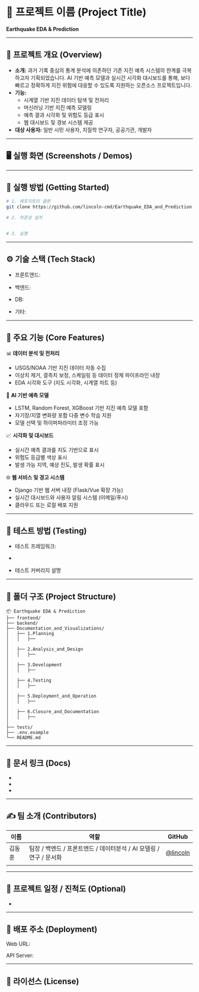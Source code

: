 # 📌 프로젝트 이름 (Project Title)

**Earthquake EDA & Prediction**

---

## 📁 프로젝트 개요 (Overview)
- **소개:** 과거 기록 중심의 통계 분석에 의존하던 기존 지진 예측 시스템의 한계를 극복하고자 기획되었습니다. AI 기반 예측 모델과 실시간 시각화 대시보드를 통해, 보다 빠르고 정확하게 지진 위험에 대응할 수 있도록 지원하는 오픈소스 프로젝트입니다.
- **기능:**
  - 시계열 기반 지진 데이터 탐색 및 전처리
  - 머신러닝 기반 지진 예측 모델링
  - 예측 결과 시각화 및 위험도 등급 표시
  - 웹 대시보드 및 경보 시스템 제공
- **대상 사용자:** 일반 시민 사용자, 지질학 연구자, 공공기관, 개발자

---

## 🖥️ 실행 화면 (Screenshots / Demos)
>   
> 

---

## 🚀 실행 방법 (Getting Started)
```bash
# 1. 레포지토리 클론
git clone https://github.com/lincoln-cmd/Earthquake_EDA_and_Prediction.git

# 2. 의존성 설치


# 3. 실행
```

---

## ⚙️ 기술 스택 (Tech Stack)
- 프론트엔드: 

- 백엔드: 

- DB: 

- 기타:

---

## 🧩 주요 기능 (Core Features)
📊 **데이터 분석 및 전처리**
- USGS/NOAA 기반 지진 데이터 자동 수집
- 이상치 제거, 결측치 보정, 스케일링 등 데이터 정제 파이프라인 내장
- EDA 시각화 도구 (지도 시각화, 시계열 차트 등)

🧠 **AI 기반 예측 모델**
- LSTM, Random Forest, XGBoost 기반 지진 예측 모델 포함
- 자기장/지열 변화량 포함 다중 변수 학습 지원
- 모델 선택 및 하이퍼파라미터 조정 가능

📈 **시각화 및 대시보드**
- 실시간 예측 결과를 지도 기반으로 표시
- 위험도 등급별 색상 표시
- 발생 가능 지역, 예상 진도, 발생 확률 표시

🌐 **웹 서비스 및 경고 시스템**
- Django 기반 웹 서버 내장 (Flask/Vue 확장 가능)
- 실시간 대시보드와 사용자 알림 시스템 (이메일/푸시)
- 클라우드 또는 로컬 배포 지원

---

## 🧪 테스트 방법 (Testing)
- 테스트 프레임워크: 

- 

- 테스트 커버리지 설명

---

## 📂 폴더 구조 (Project Structure)
```
📦 Earthquake EDA & Prediction
├── frontend/
├── backend/
├── Documentation_and_Visualizations/
│   ├── 1.Planning
│   │   ├──
│
│   ├── 2.Analysis_and_Design
│   │   ├──
│
│   ├── 3.Development
│   │   ├──
│
│   ├── 4.Testing
│   │   ├──
│
│   ├── 5.Deployment_and_Operation
│   │   ├──
│
│   ├── 6.Closure_and_Documentation
│   │   ├──
│
├── tests/
├── .env.example
└── README.md
```

---

## 📝 문서 링크 (Docs)
- 

- 

- 

---

## ✍️ 팀 소개 (Contributors)

| 이름  | 역할       | GitHub                                 |
| --- | -------- | -------------------------------------- |
| 김동훈 | 팀장 / 백엔드 / 프론트엔드 / 데이터분석 / AI 모델링 / 연구 / 문서화 | [@lincoln](https://github.com/lincoln-cmd)       |
|  |     |  |

---

## 📌 프로젝트 일정 / 진척도 (Optional)
- 

---

## 🏁 배포 주소 (Deployment)
Web URL: 

API Server: 

---

## 📄 라이선스 (License)

